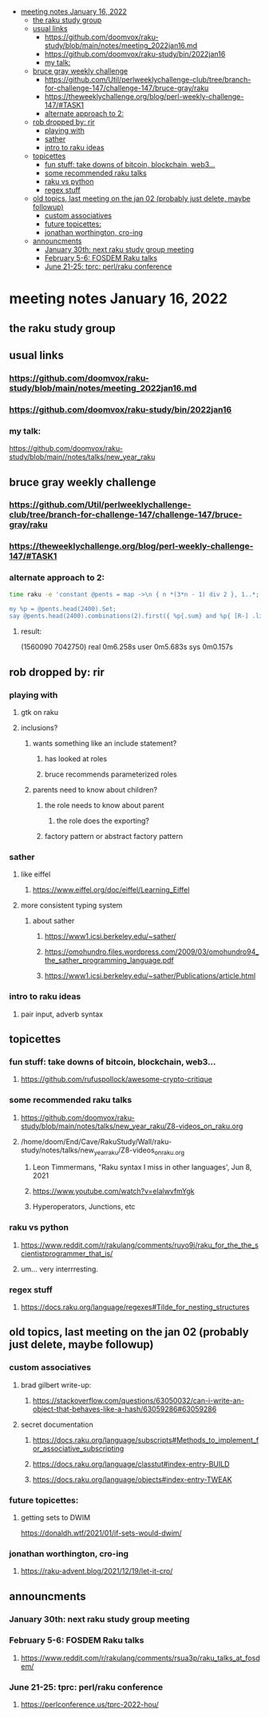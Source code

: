- [meeting notes January 16, 2022](#orgf702dfd)
  - [the raku study group](#org7bc8311)
  - [usual links](#orgebdc053)
    - [<https://github.com/doomvox/raku-study/blob/main/notes/meeting_2022jan16.md>](#org3c93f1b)
    - [<https://github.com/doomvox/raku-study/bin/2022jan16>](#orgf24368d)
    - [my talk:](#org59b2ec8)
  - [bruce gray weekly challenge](#orgcc673f5)
    - [<https://github.com/Util/perlweeklychallenge-club/tree/branch-for-challenge-147/challenge-147/bruce-gray/raku>](#orgea22244)
    - [<https://theweeklychallenge.org/blog/perl-weekly-challenge-147/#TASK1>](#org1846565)
    - [alternate approach to 2:](#org21f849c)
  - [rob dropped by: rir](#org5188f51)
    - [playing with](#orgf1e617d)
    - [sather](#orgcb8a341)
    - [intro to raku ideas](#orga274d45)
  - [topicettes](#orge48d215)
    - [fun stuff: take downs of bitcoin, blockchain, web3&#x2026;](#org6dce8dd)
    - [some recommended raku talks](#org9207316)
    - [raku vs python](#org13802c3)
    - [regex stuff](#orgba3bc6b)
  - [old topics, last meeting on the jan 02 (probably just delete, maybe followup)](#orgc6452e7)
    - [custom associatives](#org134682a)
    - [future topicettes:](#orga8c3a26)
    - [jonathan worthington, cro-ing](#org7cd575d)
  - [announcments](#org69c805f)
    - [January 30th: next raku study group meeting](#org9874324)
    - [February 5-6: FOSDEM Raku talks](#orgff2ab8e)
    - [June 21-25: tprc: perl/raku conference](#org5dc2d23)


<a id="orgf702dfd"></a>

# meeting notes January 16, 2022


<a id="org7bc8311"></a>

## the raku study group


<a id="orgebdc053"></a>

## usual links


<a id="org3c93f1b"></a>

### <https://github.com/doomvox/raku-study/blob/main/notes/meeting_2022jan16.md>


<a id="orgf24368d"></a>

### <https://github.com/doomvox/raku-study/bin/2022jan16>


<a id="org59b2ec8"></a>

### my talk:

<https://github.com/doomvox/raku-study/blob/main//notes/talks/new_year_raku>


<a id="orgcc673f5"></a>

## bruce gray weekly challenge


<a id="orgea22244"></a>

### <https://github.com/Util/perlweeklychallenge-club/tree/branch-for-challenge-147/challenge-147/bruce-gray/raku>


<a id="org1846565"></a>

### <https://theweeklychallenge.org/blog/perl-weekly-challenge-147/#TASK1>


<a id="org21f849c"></a>

### alternate approach to 2:

```sh
time raku -e 'constant @pents = map ->\n { n *(3*n - 1) div 2 }, 1..*;

my %p = @pents.head(2400).Set;
say @pents.head(2400).combinations(2).first({ %p{.sum} and %p{ [R-] .list } });'
```

1.  result:

    (1560090 7042750) real 0m6.258s user 0m5.683s sys 0m0.157s


<a id="org5188f51"></a>

## rob dropped by: rir


<a id="orgf1e617d"></a>

### playing with

1.  gtk on raku

2.  inclusions?

    1.  wants something like an include statement?
    
        1.  has looked at roles
        
        2.  bruce recommends parameterized roles
    
    2.  parents need to know about children?
    
        1.  the role needs to know about parent
        
            1.  the role does the exporting?
        
        2.  factory pattern or abstract factory pattern


<a id="orgcb8a341"></a>

### sather

1.  like eiffel

    1.  <https://www.eiffel.org/doc/eiffel/Learning_Eiffel>

2.  more consistent typing system

    1.  about sather
    
        1.  <https://www1.icsi.berkeley.edu/~sather/>
        
        2.  <https://omohundro.files.wordpress.com/2009/03/omohundro94_the_sather_programming_language.pdf>
        
        3.  <https://www1.icsi.berkeley.edu/~sather/Publications/article.html>


<a id="orga274d45"></a>

### intro to raku ideas

1.  pair input, adverb syntax


<a id="orge48d215"></a>

## topicettes


<a id="org6dce8dd"></a>

### fun stuff: take downs of bitcoin, blockchain, web3&#x2026;

1.  <https://github.com/rufuspollock/awesome-crypto-critique>


<a id="org9207316"></a>

### some recommended raku talks

1.  <https://github.com/doomvox/raku-study/blob/main/notes/talks/new_year_raku/Z8-videos_on_raku.org>

2.  /home/doom/End/Cave/RakuStudy/Wall/raku-study/notes/talks/new<sub>year</sub><sub>raku</sub>/Z8-videos<sub>on</sub><sub>raku.org</sub>

    1.  Leon Timmermans, "Raku syntax I miss in other languages', Jun 8, 2021
    
    2.  <https://www.youtube.com/watch?v=elalwvfmYgk>
    
    3.  Hyperoperators, Junctions, etc


<a id="org13802c3"></a>

### raku vs python

1.  <https://www.reddit.com/r/rakulang/comments/ruyo9j/raku_for_the_the_scientistprogrammer_that_is/>

2.  um&#x2026; very interrresting.


<a id="orgba3bc6b"></a>

### regex stuff

1.  <https://docs.raku.org/language/regexes#Tilde_for_nesting_structures>


<a id="orgc6452e7"></a>

## old topics, last meeting on the jan 02 (probably just delete, maybe followup)


<a id="org134682a"></a>

### custom associatives

1.  brad gilbert write-up:

    1.  <https://stackoverflow.com/questions/63050032/can-i-write-an-object-that-behaves-like-a-hash/63059286#63059286>

2.  secret documentation

    1.  <https://docs.raku.org/language/subscripts#Methods_to_implement_for_associative_subscripting>
    
    2.  <https://docs.raku.org/language/classtut#index-entry-BUILD>
    
    3.  <https://docs.raku.org/language/objects#index-entry-TWEAK>


<a id="orga8c3a26"></a>

### future topicettes:

1.  getting sets to DWIM

    <https://donaldh.wtf/2021/01/if-sets-would-dwim/>


<a id="org7cd575d"></a>

### jonathan worthington, cro-ing

1.  <https://raku-advent.blog/2021/12/19/let-it-cro/>


<a id="org69c805f"></a>

## announcments


<a id="org9874324"></a>

### January 30th: next raku study group meeting


<a id="orgff2ab8e"></a>

### February 5-6: FOSDEM Raku talks

1.  <https://www.reddit.com/r/rakulang/comments/rsua3p/raku_talks_at_fosdem/>


<a id="org5dc2d23"></a>

### June 21-25: tprc: perl/raku conference

1.  <https://perlconference.us/tprc-2022-hou/>

